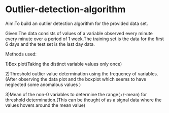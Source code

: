 # Outlier-detection-algorithm
Aim:To build an outlier detection algorithm for the provided data set.

Given:The data consists of values of a variable observed every minute every minute over a period of 1 week.The training set is the data for the first 6 days and
the test set is the last day data.

Methods used:

1)Box plot(Taking the distinct variable values only once)

2)Threshold outlier value determination using the frequency of variables.(After observing the data plot and the boxplot which seems to have neglected some anomalous values ) 

3)Mean of the non-0 variables to determine the range(+/-mean) for threshold determination.(This can be thought of as a signal data where the values hovers around the mean value)
